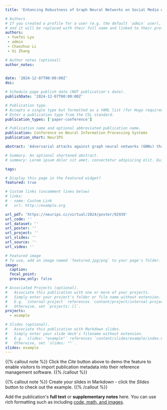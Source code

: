 ```yaml
---
title: 'Enhancing Robustness of Graph Neural Networks on Social Media with Explainable Inverse Reinforcement Learning'

# Authors
# If you created a profile for a user (e.g. the default `admin` user), write the username (folder name) here
# and it will be replaced with their full name and linked to their profile.
authors: 
 - Yuefei Lyu
 - admin
 - Chaozhuo Li
 - Xi Zhang  

# Author notes (optional)
author_notes: 
  

date: '2024-12-07T00:00:00Z'
doi: 

# Schedule page publish date (NOT publication's date).
publishDate: '2024-12-07T00:00:00Z'

# Publication type.
# Accepts a single type but formatted as a YAML list (for Hugo requirements).
# Enter a publication type from the CSL standard.
publication_types: ['paper-conference']

# Publication name and optional abbreviated publication name.
publication: Conference on Neural Information Processing Systems
publication_short: NeurIPS

abstract: 'Adversarial attacks against graph neural networks (GNNs) through perturbations of the graph structure are increasingly common in social network tasks like rumor detection. Social media platforms capture diverse attack sequence samples through both machine and manual screening processes. Investigating effective ways to leverage these adversarial samples to bolster robustness is imperative. We enhance a maximum entropy inverse reinforcement learning method with a mixture-of-experts approach to address multi-source graph adversarial attacks. This method reconstructs the attack policy, integrating various attack models and offering feature-level explanations, subsequently generating additional adversarial samples to fortify the robustness of detection models. We devise precise sample guidance and a bidirectional update mechanism to mitigate the deviation resulting from imprecise feature representation and negative sampling within the expansive action space of social graphs, while also expediting policy learning. We take rumor detector as an example targeted GNNs model on real-world rumor datasets. By utilizing a small subset of samples generated by various graph adversarial attack methods, we reconstruct the attack policy, closely approximating the performance of the original attack method. We validate that samples generated by the learned policy enhance model robustness through adversarial training and data augmentation.'

# Summary. An optional shortened abstract.
# summary: Lorem ipsum dolor sit amet, consectetur adipiscing elit. Duis posuere tellus ac convallis placerat. Proin tincidunt magna sed ex sollicitudin condimentum.

tags: 

# Display this page in the Featured widget?
featured: true

# Custom links (uncomment lines below)
# links:
# - name: Custom Link
#   url: http://example.org

url_pdf: 'https://neurips.cc/virtual/2024/poster/92939'
url_code: ''
url_dataset: ''
url_poster: ''
url_project: ''
url_slides: ''
url_source: ''
url_video: ''

# Featured image
# To use, add an image named `featured.jpg/png` to your page's folder.
image:
  caption: 
  focal_point: 
  preview_only: false

# Associated Projects (optional).
#   Associate this publication with one or more of your projects.
#   Simply enter your project's folder or file name without extension.
#   E.g. `internal-project` references `content/project/internal-project/index.md`.
#   Otherwise, set `projects: []`.
projects:
  - example

# Slides (optional).
#   Associate this publication with Markdown slides.
#   Simply enter your slide deck's filename without extension.
#   E.g. `slides: "example"` references `content/slides/example/index.md`.
#   Otherwise, set `slides: ""`.
slides: example
---
```


{{% callout note %}}
Click the _Cite_ button above to demo the feature to enable visitors to import publication metadata into their reference management software.
{{% /callout %}}

{{% callout note %}}
Create your slides in Markdown - click the _Slides_ button to check out the example.
{{% /callout %}}

Add the publication's **full text** or **supplementary notes** here. You can use rich formatting such as including [code, math, and images](https://docs.hugoblox.com/content/writing-markdown-latex/).
